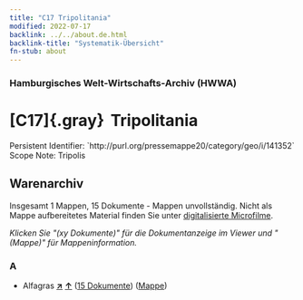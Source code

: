 ```yaml
---
title: "C17 Tripolitania"
modified: 2022-07-17
backlink: ../../about.de.html
backlink-title: "Systematik-Übersicht"
fn-stub: about
---
```


### Hamburgisches Welt-Wirtschafts-Archiv (HWWA)

# [C17]{.gray}&#8201; Tripolitania

<div class="hint">Persistent Identifier: `http://purl.org/pressemappe20/category/geo/i/141352`</div>

<div class="hint">
Scope Note: Tripolis
</div>





## Warenarchiv








Insgesamt 1 Mappen, 15 Dokumente - Mappen unvollständig.
Nicht als Mappe aufbereitetes Material finden Sie unter [digitalisierte Microfilme](/film/h1_wa.de.html).

_Klicken Sie "(xy Dokumente)" für die Dokumentanzeige im Viewer und "(Mappe)" für Mappeninformation._




### A

- Alfagras [**&nearr;**](../../../ware/i/141957/about.de.html "Alfagras (XXX in der ganzen Welt)") [**&uarr;**](../../../ware/about.de.html#PID19-Nf018 "Warensystematik") (<a href="https://pm20.zbw.eu/iiifview/folder/wa/141957,141352" title="über: Alfagras : Tripolitania" target="_blank">15 Dokumente</a>) ([Mappe](../../../../folder/wa/1419xx/141957/1413xx/141352/about.de.html))




